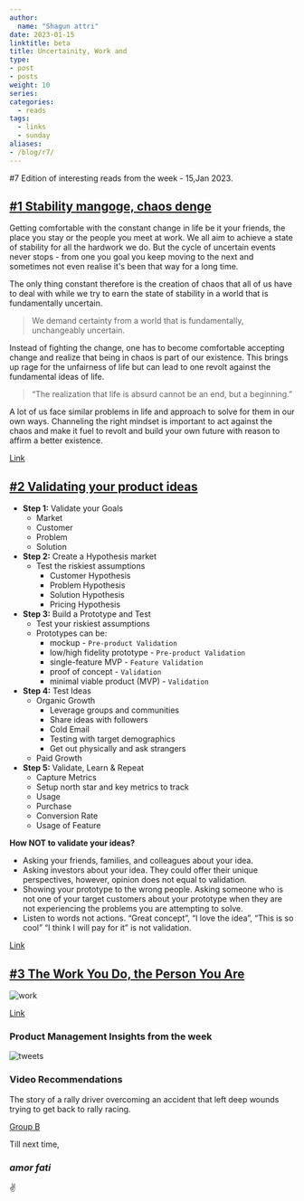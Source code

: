 ```yaml
---
author:
  name: "Shagun attri"
date: 2023-01-15
linktitle: beta
title: Uncertainity, Work and 
type:
- post
- posts
weight: 10
series:
categories:
  - reads
tags:
  - links
  - sunday
aliases:
- /blog/r7/
---
```


#7 Edition of interesting reads from the week - 15,Jan 2023.

## [#1 Stability mangoge, chaos denge](https://www.thebalcony.in/let-the-chaos-begin/)

Getting comfortable with the constant change in life be it your friends, the place you stay or the people you meet at work. We all aim to achieve a state of stability for all the hardwork we do. But the cycle of uncertain events never stops - from one you goal you keep moving to the next and sometimes not even realise it's been that way for a long time.

The only thing constant therefore is the creation of chaos that all of us have to deal with while we try to earn the state of stability in a world that is fundamentally uncertain.

> We demand certainty from a world that is fundamentally, unchangeably uncertain.

Instead of fighting the change, one has to become comfortable accepting change and realize that being in chaos is part of our existence. This brings up rage for the unfairness of life but can lead to one revolt against the fundamental ideas of life.

> “The realization that life is absurd cannot be an end, but a beginning.”

A lot of us face similar problems in life and approach to solve for them in our own ways. Channeling the right mindset is important to act against the chaos and make it fuel to revolt and build your own future with reason to affirm a better existence.

[Link](https://www.thebalcony.in/let-the-chaos-begin/)

## [#2 Validating your product ideas](https://whizzoe.substack.com/p/how-to-tell-if-your-idea-is-worth)

- **Step 1:** Validate your Goals
  - Market
  - Customer
  - Problem
  - Solution
- **Step 2:** Create a Hypothesis market
  - Test the riskiest assumptions
    - Customer Hypothesis
    - Problem Hypothesis
    - Solution Hypothesis
    - Pricing Hypothesis
- **Step 3:** Build a Prototype and Test
  - Test your riskiest assumptions
  - Prototypes can be:
    - mockup - `Pre-product Validation`
    - low/high fidelity prototype - `Pre-product Validation`
    - single-feature MVP - `Feature Validation`
    - proof of concept - `Validation`
    - minimal viable product (MVP) - `Validation`
- **Step 4:** Test Ideas
  - Organic Growth
    - Leverage groups and communities
    - Share ideas with followers
    - Cold Email
    - Testing with target demographics
    - Get out physically and ask strangers
  - Paid Growth
- **Step 5:** Validate, Learn & Repeat
  - Capture Metrics
  - Setup north star and key metrics to track
  - Usage
  - Purchase
  - Conversion Rate
  - Usage of Feature

**How NOT to validate your ideas?**

- Asking your friends, families, and colleagues about your idea.
- Asking investors about your idea. They could offer their unique perspectives, however, opinion does not equal to validation.
- Showing your prototype to the wrong people. Asking someone who is not one of your target customers about your prototype when they are not experiencing the problems you are attempting to solve.
- Listen to words not actions. “Great concept”, “I love the idea”, “This is so cool” “I think I will pay for it” is not validation.

[Link](https://whizzoe.substack.com/p/how-to-tell-if-your-idea-is-worth)

## [#3 The Work You Do, the Person You Are](https://www.newyorker.com/magazine/2017/06/05/toni-morrison-the-work-you-do-the-person-you-are)

![work](https://user-images.githubusercontent.com/29366864/212586196-a9663326-a7c3-4af0-98ff-57230967dc21.jpeg)

[Link](https://www.newyorker.com/magazine/2017/06/05/toni-morrison-the-work-you-do-the-person-you-are)

### Product Management Insights from the week

![tweets](https://user-images.githubusercontent.com/29366864/212584167-d26639cb-a505-4764-a1d3-20acd3377966.png)

### Video Recommendations

The story of a rally driver overcoming an accident that left deep wounds trying to get back to rally racing.

[Group B](https://youtu.be/c_S9UUHJNaw)

Till next time,
### *amor fati*
✌️